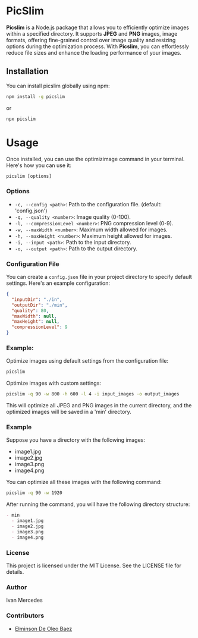 # PicSlim

**Picslim** is a Node.js package that allows you to efficiently optimize images within a specified directory. It supports **JPEG** and **PNG** images, image formats, offering fine-grained control over image quality and resizing options during the optimization process. With **Picslim**, you can effortlessly reduce file sizes and enhance the loading performance of your images.

## Installation

You can install picslim globally using npm:

```bash
npm install -g picslim
```

or

```bash
npx picslim
```

# Usage

Once installed, you can use the optimizimage command in your terminal. Here's how you can use it:

```
picslim [options]
```

### Options

- `-c, --config <path>`: Path to the configuration file. (default: 'config.json')
- `-q, --quality <number>`: Image quality (0-100).
- `-l, --compressionLevel <number>`: PNG compression level (0-9).
- `-w, --maxWidth <number>`: Maximum width allowed for images.
- `-h, --maxHeight <number>`: Maximum height allowed for images.
- `-i, --input <path>`: Path to the input directory.
- `-o, --output <path>`: Path to the output directory.

### Configuration File

You can create a `config.json` file in your project directory to specify default settings. Here's an example configuration:

```json
{
  "inputDir": "./in",
  "outputDir": "./min",
  "quality": 80,
  "maxWidth": null,
  "maxHeight": null,
  "compressionLevel": 9
}
```

### Example:

Optimize images using default settings from the configuration file:

```bash
picslim
```

Optimize images with custom settings:

```bash
picslim -q 90 -w 800 -h 600 -l 4 -i input_images -o output_images
```

This will optimize all JPEG and PNG images in the current directory, and the optimized images will be saved in a 'min' directory.

### Example

Suppose you have a directory with the following images:

- image1.jpg
- image2.jpg
- image3.png
- image4.png

You can optimize all these images with the following command:

```bash
picslim -q 90 -w 1920
```

After running the command, you will have the following directory structure:

```markdown
- min
  - image1.jpg
  - image2.jpg
  - image3.png
  - image4.png
```

### License

This project is licensed under the MIT License. See the LICENSE file for details.

### Author

Ivan Mercedes

### Contributors

- [Elminson De Oleo Baez](https://github.com/elminson)